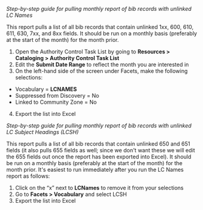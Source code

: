 *Step-by-step guide for pulling monthly report of bib records with unlinked LC Names*

This report pulls a list of all bib records that contain unlinked 1xx, 600, 610, 611, 630, 7xx, and 8xx fields.  It should be run on a monthly basis (preferably at the start of the month) for the month prior.
1.	Open the Authority Control Task List by going to **Resources > Cataloging > Authority Control Task List**
2.	Edit the **Submit Date Range** to reflect the month you are interested in
3.	On the left-hand side of the screen under Facets, make the following selections:
  * Vocabulary = **LCNAMES**
  * Suppressed from Discovery = No
  *	Linked to Community Zone = No
4.	Export the list into Excel

*Step-by-step guide for pulling monthly report of bib records with unlinked LC Subject Headings (LCSH)*

This report pulls a list of all bib records that contain unlinked 650 and 651 fields (it also pulls 655 fields as well; since we don't want these we will edit the 655 fields out once the report has been exported into Excel).  It should be run on a monthly basis (preferably at the start of the month) for the month prior.  It's easiest to run immediately after you run the LC Names report as follows:
1.	Click on the “x” next to **LCNames** to remove it from your selections
2.	Go to **Facets > Vocabulary** and select LCSH
3.	Export the list into Excel
